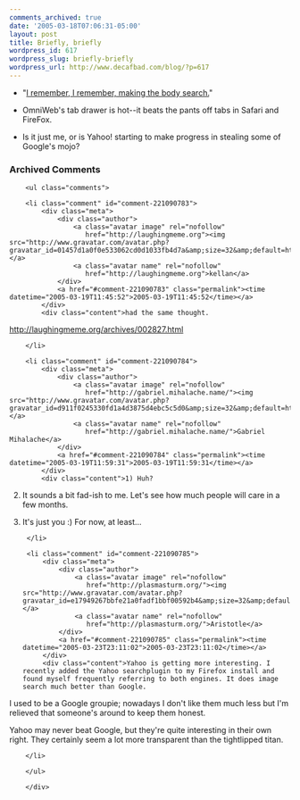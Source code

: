 ```yaml
---
comments_archived: true
date: '2005-03-18T07:06:31-05:00'
layout: post
title: Briefly, briefly
wordpress_id: 617
wordpress_slug: briefly-briefly
wordpress_url: http://www.decafbad.com/blog/?p=617
---
```

* "[I remember, I remember, making the body search.][wire]"

[wire]:http://musicbrainz.org/track/b961c49d-141c-4cfb-8b0d-014cb4e14703.html

* OmniWeb's tab drawer is hot--it beats the pants off tabs in Safari and FireFox.

* Is it just me, or is Yahoo! starting to make progress in stealing some of Google's mojo?

<div id="comments" class="comments archived-comments">
            <h3>Archived Comments</h3>
            
        <ul class="comments">
            
        <li class="comment" id="comment-221090783">
            <div class="meta">
                <div class="author">
                    <a class="avatar image" rel="nofollow" 
                       href="http://laughingmeme.org"><img src="http://www.gravatar.com/avatar.php?gravatar_id=01457d1a0f0e533062cd0d1033fb4d7a&amp;size=32&amp;default=http://mediacdn.disqus.com/1320279820/images/noavatar32.png"/></a>
                    <a class="avatar name" rel="nofollow" 
                       href="http://laughingmeme.org">kellan</a>
                </div>
                <a href="#comment-221090783" class="permalink"><time datetime="2005-03-19T11:45:52">2005-03-19T11:45:52</time></a>
            </div>
            <div class="content">had the same thought.

http://laughingmeme.org/archives/002827.html</div>
            
        </li>
    
        <li class="comment" id="comment-221090784">
            <div class="meta">
                <div class="author">
                    <a class="avatar image" rel="nofollow" 
                       href="http://gabriel.mihalache.name/"><img src="http://www.gravatar.com/avatar.php?gravatar_id=d911f0245330fd1a4d3875d4ebc5c5d0&amp;size=32&amp;default=http://mediacdn.disqus.com/1320279820/images/noavatar32.png"/></a>
                    <a class="avatar name" rel="nofollow" 
                       href="http://gabriel.mihalache.name/">Gabriel Mihalache</a>
                </div>
                <a href="#comment-221090784" class="permalink"><time datetime="2005-03-19T11:59:31">2005-03-19T11:59:31</time></a>
            </div>
            <div class="content">1) Huh?
2) It sounds a bit fad-ish to me. Let's see how much people will care in a few months.
3) It's just you :) For now, at least...</div>
            
        </li>
    
        <li class="comment" id="comment-221090785">
            <div class="meta">
                <div class="author">
                    <a class="avatar image" rel="nofollow" 
                       href="http://plasmasturm.org/"><img src="http://www.gravatar.com/avatar.php?gravatar_id=e17949267bbfe21a0fadf1bbf00592b4&amp;size=32&amp;default=http://mediacdn.disqus.com/1320279820/images/noavatar32.png"/></a>
                    <a class="avatar name" rel="nofollow" 
                       href="http://plasmasturm.org/">Aristotle</a>
                </div>
                <a href="#comment-221090785" class="permalink"><time datetime="2005-03-23T23:11:02">2005-03-23T23:11:02</time></a>
            </div>
            <div class="content">Yahoo is getting more interesting. I recently added the Yahoo searchplugin to my Firefox install and found myself frequently referring to both engines. It does image search much better than Google.

I used to be a Google groupie; nowadays I don't like them much less but I'm relieved that someone's around to keep them honest.

Yahoo may never beat Google, but they're quite interesting in their own right. They certainly seem a lot more transparent than the tightlipped titan.</div>
            
        </li>
    
        </ul>
    
        </div>
    